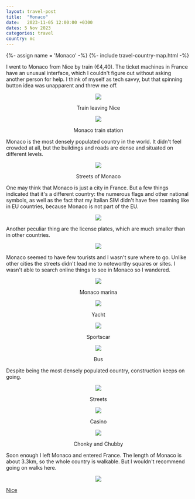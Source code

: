 ```yaml
---
layout: travel-post
title:  "Monaco"
date:   2023-11-05 12:00:00 +0300
dates: 5 Nov 2023
categories: travel
country: mc
---
```

{%- assign name = 'Monaco' -%}
{%- include travel-country-map.html -%}


I went to Monaco from Nice by train (€4,40). The ticket machines in France have an unusual interface, which I couldn't figure out without asking another person for help. I think of myself as tech savvy, but that spinning button idea was unapparent and threw me off. 
<center>
    <div class="side-by-side">
        <div>
            <img src="{{site.baseurl}}/assets/img/monaco/1.jpg" />
            <p class="image-label">
                Train leaving Nice
            </p>
        </div>
        <div>
            <img src="{{site.baseurl}}/assets/img/monaco/2.jpg" />
            <p class="image-label">
                Monaco train station
            </p>
        </div>
    </div>
</center>

Monaco is the most densely populated country in the world. It didn't feel crowded at all, but the buildings and roads are dense and situated on different levels.
<center>
<img src="{{site.baseurl}}/assets/img/monaco/3.jpg" />
<p class="image-label">Streets of Monaco</p>
</center>

One may think that Monaco is just a city in France. But a few things indicated that it's a different country: the numerous flags and other national symbols, as well as the fact that my Italian SIM didn't have free roaming like in EU countries, because Monaco is not part of the EU. 
<center>
<img src="{{site.baseurl}}/assets/img/monaco/4.jpg" />
<p class="image-label"></p>
</center>

Another peculiar thing are the license plates, which are much smaller than in other countries.
<center>
<img src="{{site.baseurl}}/assets/img/monaco/4-1.jpg" />
<p class="image-label"></p>
</center>

Monaco seemed to have few tourists and I wasn't sure where to go. Unlike other cities the streets didn't lead me to noteworthy squares or sites. I wasn't able to search online things to see in Monaco so I wandered.
<center>
<img src="{{site.baseurl}}/assets/img/monaco/5.jpg" />
<p class="image-label">Monaco marina</p>
</center>

<center>
<img src="{{site.baseurl}}/assets/img/monaco/6.jpg" />
<p class="image-label">Yacht</p>
</center>

<center>
<img src="{{site.baseurl}}/assets/img/monaco/7.jpg" />
<p class="image-label">Sportscar</p>
</center>

<center>
<img src="{{site.baseurl}}/assets/img/monaco/8.jpg" />
<p class="image-label">Bus</p>
</center>

Despite being the most densely populated country, construction keeps on going.
<center>
<img src="{{site.baseurl}}/assets/img/monaco/9.jpg" />
<p class="image-label">Streets</p>
</center>

<center>
<img src="{{site.baseurl}}/assets/img/monaco/10.jpg" />
<p class="image-label">Casino</p>
</center>

<center>
<img src="{{site.baseurl}}/assets/img/monaco/11.jpg" />
<p class="image-label">Chonky and Chubby</p>
</center>

Soon enough I left Monaco and entered France. The length of Monaco is about 3.3km, so the whole country is walkable. But I wouldn't recommend going on walks here.
<center>
<img src="{{site.baseurl}}/assets/img/monaco/12.jpg" />
<p class="image-label"></p>
</center>

<a class="prev" href="/travel/2023/nice">
    Nice
</a>
